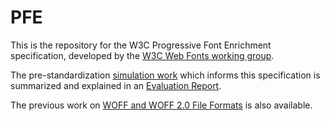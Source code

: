 # PFE
This is the repository for the W3C Progressive Font Enrichment specification, developed by the [W3C Web Fonts working group](https://www.w3.org/Fonts/WG/).

The pre-standardization [simulation work](https://github.com/w3c/PFE-analysis) which informs this specification is summarized and explained in an [Evaluation Report](https://www.w3.org/TR/PFE-evaluation/). 

The previous work on [WOFF and WOFF 2.0 File Formats](https://github.com/w3c/woff) is also available.

